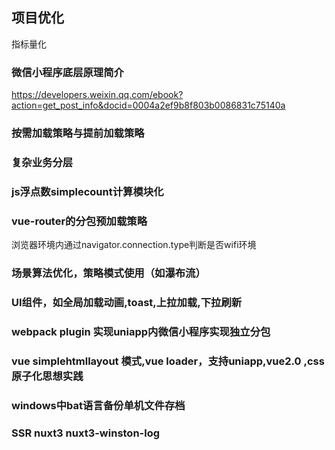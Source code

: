 ## 项目优化
指标量化

### 微信小程序底层原理简介
https://developers.weixin.qq.com/ebook?action=get_post_info&docid=0004a2ef9b8f803b0086831c75140a  

### 按需加载策略与提前加载策略

### 复杂业务分层

### js浮点数simplecount计算模块化

### vue-router的分包预加载策略    
浏览器环境内通过navigator.connection.type判断是否wifi环境    

### 场景算法优化，策略模式使用（如瀑布流）


### UI组件，如全局加载动画,toast,上拉加载,下拉刷新


### webpack plugin 实现uniapp内微信小程序实现独立分包

### vue simplehtmllayout 模式,vue loader，支持uniapp,vue2.0 ,css原子化思想实践        


### windows中bat语言备份单机文件存档  


### SSR nuxt3 nuxt3-winston-log